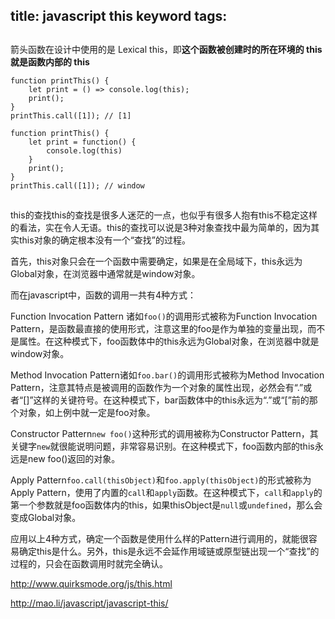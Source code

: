 title: javascript this keyword
tags:
---

<!-- more -->

##

箭头函数在设计中使用的是 Lexical this，即**这个函数被创建时的所在环境的 this 就是函数内部的 this**
```
function printThis() {
    let print = () => console.log(this);
    print();
}
printThis.call([1]); // [1]
```

```
function printThis() {
    let print = function() {
        console.log(this)
    }
    print();
}
printThis.call([1]); // window
```


##


this的查找this的查找是很多人迷茫的一点，也似乎有很多人抱有this不稳定这样的看法，实在令人无语。this的查找可以说是3种对象查找中最为简单的，因为其实this对象的确定根本没有一个“查找”的过程。

首先，this对象只会在一个函数中需要确定，如果是在全局域下，this永远为Global对象，在浏览器中通常就是window对象。

而在javascript中，函数的调用一共有4种方式：

Function Invocation Pattern 诸如`foo()`的调用形式被称为Function Invocation Pattern，是函数最直接的使用形式，注意这里的foo是作为单独的变量出现，而不是属性。在这种模式下，foo函数体中的this永远为Global对象，在浏览器中就是window对象。

Method Invocation Pattern诸如`foo.bar()`的调用形式被称为Method Invocation Pattern，注意其特点是被调用的函数作为一个对象的属性出现，必然会有“.”或者“[]”这样的关键符号。在这种模式下，bar函数体中的this永远为“.”或“[”前的那个对象，如上例中就一定是foo对象。

Constructor Pattern`new foo()`这种形式的调用被称为Constructor Pattern，其关键字`new`就很能说明问题，非常容易识别。在这种模式下，foo函数内部的this永远是new foo()返回的对象。

Apply Pattern`foo.call(thisObject)`和`foo.apply(thisObject)`的形式被称为Apply Pattern，使用了内置的`call`和`apply`函数。在这种模式下，`call`和`apply`的第一个参数就是foo函数体内的this，如果thisObject是`null`或`undefined`，那么会变成Global对象。

应用以上4种方式，确定一个函数是使用什么样的Pattern进行调用的，就能很容易确定this是什么。另外，this是永远不会延作用域链或原型链出现一个“查找”的过程的，只会在函数调用时就完全确认。



http://www.quirksmode.org/js/this.html

http://mao.li/javascript/javascript-this/

```
```

##
```
```